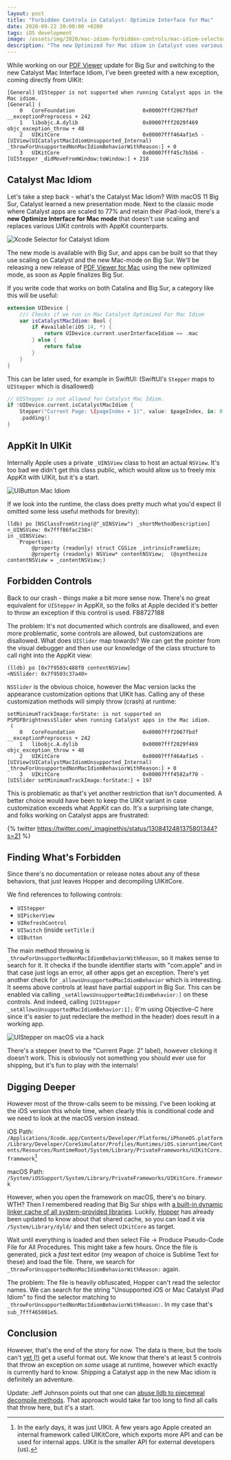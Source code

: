 ```yaml
---
layout: post
title: "Forbidden Controls in Catalyst: Optimize Interface for Mac"
date: 2020-09-22 20:00:00 +0200
tags: iOS development
image: /assets/img/2020/mac-idiom-forbidden-controls/mac-idiom-selector.png
description: "The new Optimized for Mac idiom in Catalyst uses various AppKit controls under-the-hood to make apps look more at home on macOS. It also disallows various controls, resulting in exceptions at runtime."
---
```


<style type="text/css">
div.post-content > img:first-child { display:none; }
</style>

While working on our [PDF Viewer](https://pdfviewer.io) update for Big Sur and switching to the new Catalyst Mac Interface Idiom, I've been greeted with a new exception, coming directly from UIKit:

```
[General] UIStepper is not supported when running Catalyst apps in the Mac idiom.
[General] (
	0   CoreFoundation                      0x00007fff2067fbdf __exceptionPreprocess + 242
	1   libobjc.A.dylib                     0x00007fff2029f469 objc_exception_throw + 48
	2   UIKitCore                           0x00007fff464af1e5 -[UIView(UICatalystMacIdiomUnsupported_Internal) _throwForUnsupportedNonMacIdiomBehaviorWithReason:] + 0
	3   UIKitCore                           0x00007fff45c7b5b6 -[UIStepper _didMoveFromWindow:toWindow:] + 218
```

## Catalyst Mac Idiom

Let's take a step back - what's the Catalyst Mac Idiom? With macOS 11 Big Sur, Catalyst learned a new presentation mode. Next to the classic mode where Catalyst apps are scaled to 77% and retain their iPad-look, there's a **new Optimize Interface for Mac mode** that doesn't use scaling and replaces various UIKit controls with AppKit counterparts.

![Xcode Selector for Catalyst Idiom](/assets/img/2020/mac-idiom-forbidden-controls/mac-idiom-selector.png)

The new mode is available with Big Sur, and apps can be built so that they use scaling on Catalyst and the new Mac-mode on Big Sur. We'll be releasing a new release of [PDF Viewer for Mac](https://pdfviewer.io) using the new optimized mode, as soon as Apple finalizes Big Sur.

If you write code that works on both Catalina and Big Sur, a category like this will be useful:

```swift
extension UIDevice {
    /// Checks if we run in Mac Catalyst Optimized For Mac Idiom
    var isCatalystMacIdiom: Bool {
        if #available(iOS 14, *) {
            return UIDevice.current.userInterfaceIdiom == .mac
        } else {
            return false
        }
    }
}
```

This can be later used, for example in SwiftUI: (SwiftUI's `Stepper` maps to `UIStepper` which is disallowed)

```swift
// UIStepper is not allowed for Catalyst Mac Idiom.
if !UIDevice.current.isCatalystMacIdiom {
    Stepper("Current Page: \(pageIndex + 1)", value: $pageIndex, in: 0...document.pageCount - 1)
    .padding()
}
```


## AppKit In UIKit

Internally Apple uses a private `_UINSView` class to host an actual `NSView`. It's too bad we didn't get this class public, which would allow us to freely mix AppKit with UIKit, but it's a start.

![UIButton Mac Idiom](/assets/img/2020/mac-idiom-forbidden-controls/uinsview.png)

If we look into the runtime, the class does pretty much what you'd expect (I omitted some less useful methods for brevity):

```
lldb) po [NSClassFromString(@"_UINSView") _shortMethodDescription]
<_UINSView: 0x7fff86fac238>:
in _UINSView:
	Properties:
		@property (readonly) struct CGSize _intrinsicFrameSize;
		@property (readonly) NSView* contentNSView;  (@synthesize contentNSView = _contentNSView;)
```

## Forbidden Controls

Back to our crash - things make a bit more sense now. There's no great equivalent for `UIStepper` in AppKit, so the folks at Apple decided it's better to throw an exception if this control is used. FB8727188

The problem: It's not documented which controls are disallowed, and even more problematic, some controls are allowed, but customizations are disallowed. What does `UISlider` map towards? We can get the pointer from the visual debugger and then use our knowledge of the class structure to call right into the AppKit view:

```
(lldb) po [0x7f9503c488f0 contentNSView]
<NSSlider: 0x7f9503c37a40> 
```

`NSSlider` is the obvious choice, however the Mac version lacks the appearance customization options that UIKit has. Calling any of these customization methods will simply throw (crash) at runtime:

```
setMinimumTrackImage:forState: is not supported on PSPDFBrightnessSlider when running Catalyst apps in the Mac idiom.
 (
	0   CoreFoundation                      0x00007fff2067fbdf __exceptionPreprocess + 242
	1   libobjc.A.dylib                     0x00007fff2029f469 objc_exception_throw + 48
	2   UIKitCore                           0x00007fff464af1e5 -[UIView(UICatalystMacIdiomUnsupported_Internal) _throwForUnsupportedNonMacIdiomBehaviorWithReason:] + 0
	3   UIKitCore                           0x00007fff4582af70 -[UISlider setMinimumTrackImage:forState:] + 197
```

This is problematic as that's yet another restriction that isn't documented. A better choice would have been to keep the UIKit variant in case customization exceeds what AppKit can do. It's a surprising late change, and folks working on Catalyst apps are frustrated:

{% twitter https://twitter.com/_imaginethis/status/1308412481375801344?s=21 %}

## Finding What's Forbidden

Since there's no documentation or release notes about any of these behaviors, that just leaves Hopper and decompiling UIKitCore.

We find references to following controls:

- `UIStepper`
- `UIPickerView`
- `UIRefreshControl`
- `UISwitch` (inside `setTitle:`)
- `UIButton`

The main method throwing is `_throwForUnsupportedNonMacIdiomBehaviorWithReason`, so it makes sense to search for it. It checks if the bundle identifier starts with "com.apple" and in that case just logs an error, all other apps get an exception. There's yet another check for `_allowsUnsupportedMacIdiomBehavior` which is interesting. It seems above controls at least have partial support in Big Sur. This can be enabled via calling `_setAllowsUnsupportedMacIdiomBehavior:]` on these controls. And indeed, calling `[UIStepper _setAllowsUnsupportedMacIdiomBehavior:1];` (I'm using Objective-C here since it's easier to just redeclare the method in the header) does result in a working app.

![UIStepper on macOS via a hack](/assets/img/2020/mac-idiom-forbidden-controls/hacked-uistepper.png)

There's a stepper (next to the "Current Page: 2" label), however clicking it doesn't work. This is obviously not something you should ever use for shipping, but it's fun to play with the internals!

## Digging Deeper

However most of the throw-calls seem to be missing. I've been looking at the iOS version this whole time, when clearly this is conditional code and we need to look at the macOS version instead.

iOS Path: `/Applications/Xcode.app/Contents/Developer/Platforms/iPhoneOS.platform/Library/Developer/CoreSimulator/Profiles/Runtimes/iOS.simruntime/Contents/Resources/RuntimeRoot/System/Library/PrivateFrameworks/UIKitCore.framework`[^1]

macOS Path: `/System/iOSSupport/System/Library/PrivateFrameworks/UIKitCore.framework`

However, when you open the framework on macOS, there's no binary. WTH? Then I remembered reading that Big Sur ships with [a built-in dynamic linker cache of all system-provided libraries](https://mjtsai.com/blog/2020/06/26/reverse-engineering-macos-11-0/). Luckily, [Hopper](https://www.hopperapp.com/) has already been updated to know about that shared cache, so you can load it via `/System/Library/dyld/` and then select `UIKitCore` as target.

Wait until everything is loaded and then select File -> Produce Pseudo-Code File for All Procedures. This might take a few hours. Once the file is generated, pick a *fast* text editor (my weapon of choice is Sublime Text for these) and load the file. There, we search for `_throwForUnsupportedNonMacIdiomBehaviorWithReason:` again.

The problem: The file is heavily obfuscated, Hopper can't read the selector names. We can search for the string "Unsupported iOS or Mac Catalyst iPad Idiom" to find the selector matching to `_throwForUnsupportedNonMacIdiomBehaviorWithReason:`. In my case that's `sub_7fff465801e5`.

## Conclusion

However, that's the end of the story for now. The data is there, but the tools can't [yet (!)](https://twitter.com/bsr43/status/1308462962680659971?s=21) get a useful format out. We know that there's at least 5 controls that throw an exception on *some* usage at runtime, however which exactly is currently hard to know. Shipping a Catalyst app in the new Mac idiom is definitely an adventure.

Update: Jeff Johnson points out that one can [abuse lldb to piecemeal decompile methods](https://lapcatsoftware.com/articles/bigsur3.html). That approach would take far too long to find all calls that throw here, but it's a start.

[^1]: In the early days, it was just UIKit. A few years ago Apple created an internal framework called UIKitCore, which exports more API and can be used for internal apps. UIKit is the smaller API for external developers (us).